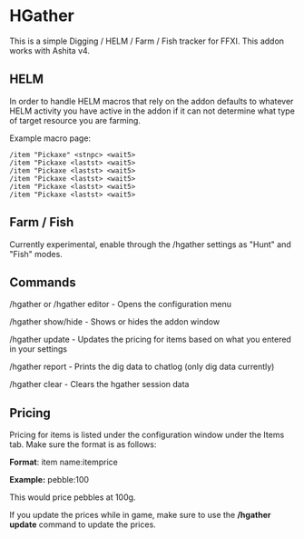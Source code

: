 # HGather
This is a simple Digging / HELM / Farm / Fish tracker for FFXI. This addon works with Ashita v4. 

## HELM
In order to handle HELM macros that rely on <lastst> the addon defaults to whatever HELM activity you have active in the addon if it can not determine what type of target resource you are farming.

Example macro page:
```
/item "Pickaxe" <stnpc> <wait5>
/item "Pickaxe <lastst> <wait5>
/item "Pickaxe <lastst> <wait5>
/item "Pickaxe <lastst> <wait5>
/item "Pickaxe <lastst> <wait5>
/item "Pickaxe <lastst> <wait5>
```

## Farm / Fish
Currently experimental, enable through the /hgather settings as "Hunt" and "Fish" modes.

## Commands
/hgather or /hgather editor - Opens the configuration menu

/hgather show/hide - Shows or hides the addon window

/hgather update - Updates the pricing for items based on what you entered in your settings

/hgather report - Prints the dig data to chatlog (only dig data currently)

/hgather clear - Clears the hgather session data

## Pricing
Pricing for items is listed under the configuration window under the Items tab. Make sure the format is as follows:

**Format**: item name:itemprice

**Example:** pebble:100

This would price pebbles at 100g.

If you update the prices while in game, make sure to use the **/hgather update** command to update the prices.


